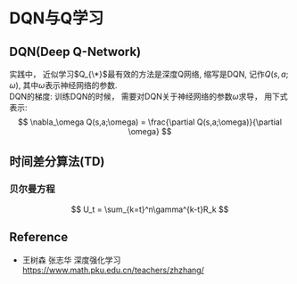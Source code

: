 # DQN与Q学习

## DQN(Deep Q-Network)
实践中， 近似学习$Q_{\*}$最有效的方法是深度Q网络, 缩写是DQN, 记作$Q(s,a;\omega)$, 其中$\omega$表示神经网络的参数.  
DQN的梯度: 训练DQN的时候， 需要对DQN关于神经网络的参数$\omega$求导， 用下式表示:  
$$
\nabla_\omega Q(s,a;\omega) = \frac{\partial Q(s,a;\omega)}{\partial \omega}
$$

## 时间差分算法(TD)

### 贝尔曼方程
$$
U_t = \sum_{k=t}^n\gamma^{k-t}R_k
$$


## Reference
* 王树森 张志华 深度强化学习 https://www.math.pku.edu.cn/teachers/zhzhang/
